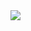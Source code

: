 

<img src="https://github-readme-stats.vercel.app/api?username=qqliuernjun&show_icons=true&icon_color=CE1D2D&text_color=718096&bg_color=ffffff&hide_title=true" />

<!--
### Hi there 👋

**qqliuernjun/qqliuernjun** is a ✨ _special_ ✨ repository because its `README.md` (this file) appears on your GitHub profile.

Here are some ideas to get you started:

- 🔭 I’m currently working on ...
- 🌱 I’m currently learning ...
- 👯 I’m looking to collaborate on ...
- 🤔 I’m looking for help with ...
- 💬 Ask me about ...
- 📫 How to reach me: ...
- 😄 Pronouns: ...
- ⚡ Fun fact: ...
-->
